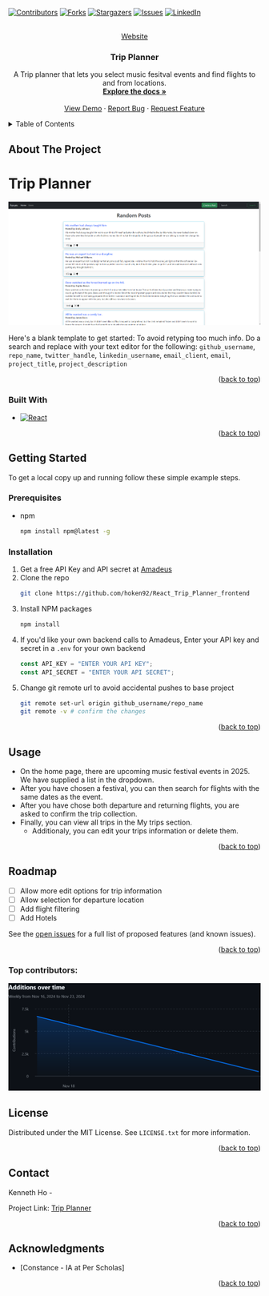 <!-- Improved compatibility of back to top link: See: https://github.com/othneildrew/Best-README-Template/pull/73 -->

<a id="readme-top"></a>

<!--
*** Thanks for checking out the Best-README-Template. If you have a suggestion
*** that would make this better, please fork the repo and create a pull request
*** or simply open an issue with the tag "enhancement".
*** Don't forget to give the project a star!
*** Thanks again! Now go create something AMAZING! :D
-->

<!-- PROJECT SHIELDS -->
<!--
*** I'm using markdown "reference style" links for readability.
*** Reference links are enclosed in brackets [ ] instead of parentheses ( ).
*** See the bottom of this document for the declaration of the reference variables
*** for contributors-url, forks-url, etc. This is an optional, concise syntax you may use.
*** https://www.markdownguide.org/basic-syntax/#reference-style-links
-->

[![Contributors][contributors-shield]][contributors-url]
[![Forks][forks-shield]][forks-url]
[![Stargazers][stars-shield]][stars-url]
[![Issues][issues-shield]][issues-url]
[![LinkedIn][linkedin-shield]][linkedin-url]

<!-- PROJECT LOGO -->
<br />
<div align="center">
  <a href="https://fastidious-youtiao-d4391f.netlify.app/">Website</a>

<h3 align="center">Trip Planner</h3>

  <p align="center">
    A Trip planner that lets you select music fesitval events and find flights to and from locations.
    <br />
    <a href="https://github.com/hoken92/React_Trip_Planner_frontend"><strong>Explore the docs »</strong></a>
    <br />
    <br />
    <a href="https://fastidious-youtiao-d4391f.netlify.app/">View Demo</a>
    ·
    <a href="https://github.com/hoken92/React_Trip_Planner_frontend/issues/new?labels=bug&template=bug-report---.md">Report Bug</a>
    ·
    <a href="https://github.com/hoken92/React_Trip_Planner_frontend/issues/new?labels=enhancement&template=feature-request---.md">Request Feature</a>
  </p>
</div>

<!-- TABLE OF CONTENTS -->
<details>
  <summary>Table of Contents</summary>
  <ol>
    <li>
      <a href="#about-the-project">About The Project</a>
      <ul>
        <li><a href="#built-with">Built With</a></li>
      </ul>
    </li>
    <li>
      <a href="#getting-started">Getting Started</a>
      <ul>
        <li><a href="#prerequisites">Prerequisites</a></li>
        <li><a href="#installation">Installation</a></li>
      </ul>
    </li>
    <li><a href="#usage">Usage</a></li>
    <li><a href="#roadmap">Roadmap</a></li>
    <li><a href="#contributing">Contributing</a></li>
    <li><a href="#license">License</a></li>
    <li><a href="#contact">Contact</a></li>
    <li><a href="#acknowledgments">Acknowledgments</a></li>
  </ol>
</details>

<!-- ABOUT THE PROJECT -->

## About The Project

# Trip Planner

<img src="./src/assets/image.png" alt="website image" />

Here's a blank template to get started: To avoid retyping too much info. Do a search and replace with your text editor for the following: `github_username`, `repo_name`, `twitter_handle`, `linkedin_username`, `email_client`, `email`, `project_title`, `project_description`

<p align="right">(<a href="#readme-top">back to top</a>)</p>

### Built With

- [![React][React.js]][React-url]

<p align="right">(<a href="#readme-top">back to top</a>)</p>

<!-- GETTING STARTED -->

## Getting Started

To get a local copy up and running follow these simple example steps.

### Prerequisites

- npm
  ```sh
  npm install npm@latest -g
  ```

### Installation

1. Get a free API Key and API secret at [Amadeus](https://developers.amadeus.com/get-started/get-started-with-self-service-apis-335)
2. Clone the repo
   ```sh
   git clone https://github.com/hoken92/React_Trip_Planner_frontend
   ```
3. Install NPM packages
   ```sh
   npm install
   ```
4. If you'd like your own backend calls to Amadeus, Enter your API key and secret in a `.env` for your own backend
   ```js
   const API_KEY = "ENTER YOUR API KEY";
   const API_SECRET = "ENTER YOUR API SECRET";
   ```
5. Change git remote url to avoid accidental pushes to base project
   ```sh
   git remote set-url origin github_username/repo_name
   git remote -v # confirm the changes
   ```

<p align="right">(<a href="#readme-top">back to top</a>)</p>

<!-- USAGE EXAMPLES -->

## Usage

- On the home page, there are upcoming music festival events in 2025. We have supplied a list in the dropdown.
- After you have chosen a festival, you can then search for flights with the same dates as the event.
- After you have chose both departure and returning flights, you are asked to confirm the trip collection.
- Finally, you can view all trips in the My trips section.
  - Additionaly, you can edit your trips information or delete them.

<p align="right">(<a href="#readme-top">back to top</a>)</p>

<!-- ROADMAP -->

## Roadmap

- [ ] Allow more edit options for trip information
- [ ] Allow selection for departure location
- [ ] Add flight filtering
- [ ] Add Hotels

See the [open issues](https://github.com/hoken92/React_Trip_Planner_frontend/issues) for a full list of proposed features (and known issues).

<p align="right">(<a href="#readme-top">back to top</a>)</p>

### Top contributors:

<a href="https://github.com/hoken92/React_Trip_Planner_frontend/graphs/contributors">
  <img src="./src/assets/Additions over time.png" alt="contributors image" />
</a>

<!-- LICENSE -->

## License

Distributed under the MIT License. See `LICENSE.txt` for more information.

<p align="right">(<a href="#readme-top">back to top</a>)</p>

<!-- CONTACT -->

## Contact

Kenneth Ho -

Project Link: [Trip Planner](https://github.com/hoken92/React_Trip_Planner_frontend)

<p align="right">(<a href="#readme-top">back to top</a>)</p>

<!-- ACKNOWLEDGMENTS -->

## Acknowledgments

- [Constance - IA at Per Scholas]

<p align="right">(<a href="#readme-top">back to top</a>)</p>

<!-- MARKDOWN LINKS & IMAGES -->
<!-- https://www.markdownguide.org/basic-syntax/#reference-style-links -->

[contributors-shield]: https://img.shields.io/github/contributors/github_username/repo_name.svg?style=for-the-badge
[contributors-url]: https://github.com/hoken92/React_Trip_Planner_frontend/graphs/contributors
[forks-shield]: https://img.shields.io/github/forks/github_username/repo_name.svg?style=for-the-badge
[forks-url]: https://github.com/hoken92/React_Trip_Planner_frontend/network/members
[stars-shield]: https://img.shields.io/github/stars/github_username/repo_name.svg?style=for-the-badge
[stars-url]: https://github.com/hoken92/React_Trip_Planner_frontend/stargazers
[issues-shield]: https://img.shields.io/github/issues/github_username/repo_name.svg?style=for-the-badge
[issues-url]: https://github.com/hoken92/React_Trip_Planner_frontend/issues
[license-shield]: https://img.shields.io/github/license/github_username/repo_name.svg?style=for-the-badge
[license-url]: https://github.com/hoken92/React_Trip_Planner_frontend/blob/master/LICENSE.txt
[linkedin-shield]: https://img.shields.io/badge/-LinkedIn-black.svg?style=for-the-badge&logo=linkedin&colorB=555
[linkedin-url]: https://www.linkedin.com/in/kenneth-ho-/

<!-- [product-screenshot]: images/screenshot.png -->

[Next.js]: https://img.shields.io/badge/next.js-000000?style=for-the-badge&logo=nextdotjs&logoColor=white
[Next-url]: https://nextjs.org/
[React.js]: https://img.shields.io/badge/React-20232A?style=for-the-badge&logo=react&logoColor=61DAFB
[React-url]: https://reactjs.org/
[Vue.js]: https://img.shields.io/badge/Vue.js-35495E?style=for-the-badge&logo=vuedotjs&logoColor=4FC08D
[Vue-url]: https://vuejs.org/
[Angular.io]: https://img.shields.io/badge/Angular-DD0031?style=for-the-badge&logo=angular&logoColor=white
[Angular-url]: https://angular.io/
[Svelte.dev]: https://img.shields.io/badge/Svelte-4A4A55?style=for-the-badge&logo=svelte&logoColor=FF3E00
[Svelte-url]: https://svelte.dev/
[Laravel.com]: https://img.shields.io/badge/Laravel-FF2D20?style=for-the-badge&logo=laravel&logoColor=white
[Laravel-url]: https://laravel.com
[Bootstrap.com]: https://img.shields.io/badge/Bootstrap-563D7C?style=for-the-badge&logo=bootstrap&logoColor=white
[Bootstrap-url]: https://getbootstrap.com
[JQuery.com]: https://img.shields.io/badge/jQuery-0769AD?style=for-the-badge&logo=jquery&logoColor=white
[JQuery-url]: https://jquery.com
